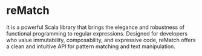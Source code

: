 # reMatch
It is a powerful Scala library that brings the elegance and robustness of functional programming to regular expressions. Designed for developers who value immutability, composability, and expressive code, reMatch offers a clean and intuitive API for pattern matching and text manipulation.
